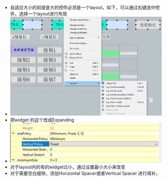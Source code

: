 
- 自适应大小的前提是大的控件必须是一个layout，如下，可以通过右键选中控件，选择一个layout进行布局
- ![da4b76ffd2db656fd5b8820da229bb7e.png](../../../_resources/da4b76ffd2db656fd5b8820da229bb7e.png)
- 把widget 的这个改成Expanding
- ![dd340187b05c7cd6390893cedd30ddce.png](../../../_resources/dd340187b05c7cd6390893cedd30ddce.png)
- 对于layout内的有的widget过小，通过设置最小大小来改变
- 对于需要空白缝隙，添加Horizontal Spacer或者Vertical Spacer 进行填补。